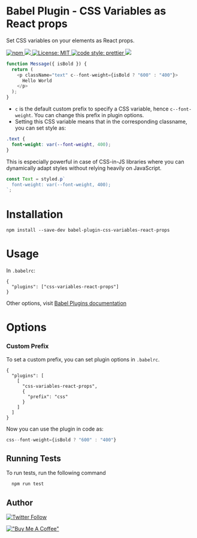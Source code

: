 # Babel Plugin - CSS Variables as React props

Set CSS variables on your elements as React props.

<p>
  <a href="https://www.npmjs.com/package/babel-plugin-css-variables-react-props" target="_blank">
    <img alt="npm" src="https://img.shields.io/npm/v/babel-plugin-css-variables-react-props">
  </a>
  <a href="https://github.com/agneym/babel-plugin-css-variables-react-props/actions">
    <img src="https://github.com/agneym/babel-plugin-css-variables-react-props/workflows/Node%20CI/badge.svg" />
  </a>
  <a href="https://github.com/agneym/babel-plugin-css-variables-react-props/blob/main/LICENSE" target="_blank">
    <img alt="License: MIT" src="https://img.shields.io/github/license/agneym/babel-plugin-css-variables-react-props" />
  </a>
  <a href="https://prettier.io">
    <img alt="code style: prettier" src="https://img.shields.io/badge/code_style-prettier-ff69b4.svg" />
  </a>
  <a href="http://makeapullrequest.com">
    <img src="https://img.shields.io/badge/PRs-welcome-brightgreen.svg" />
  </a>
</p>

```javascript
function Message({ isBold }) {
  return (
    <p className="text" c--font-weight={isBold ? "600" : "400"}>
      Hello World
    </p>
  );
}
```

- `c` is the default custom prefix to specify a CSS variable, hence `c--font-weight`. You can change this prefix in plugin options.
- Setting this CSS variable means that in the corresponding classname, you can set style as:

```css
.text {
  font-weight: var(--font-weight, 400);
}
```

This is especially powerful in case of CSS-in-JS libraries where you can dynamically adapt styles without relying heavily on JavaScript.

```javascript
const Text = styled.p`
  font-weight: var(--font-weight, 400);
`;
```

# Installation

```
npm install --save-dev babel-plugin-css-variables-react-props
```

# Usage

In `.babelrc`:

```
{
  "plugins": ["css-variables-react-props"]
}
```

Other options, visit [Babel Plugins documentation](https://babeljs.io/docs/en/plugins/)

# Options

### Custom Prefix

To set a custom prefix, you can set plugin options in `.babelrc`.

```
{
  "plugins": [
    [
      "css-variables-react-props",
      {
        "prefix": "css"
      }
    ]
  ]
}
```

Now you can use the plugin in code as:

```javascript
css--font-weight={isBold ? "600" : "400"}
```

## Running Tests

To run tests, run the following command

```bash
  npm run test
```

## Author

[![Twitter Follow](https://img.shields.io/twitter/follow/agneymenon?color=rgb%2829%2C%20155%2C%20240%29&style=for-the-badge)](https://twitter.com/agneymenon)

[!["Buy Me A Coffee"](https://www.buymeacoffee.com/assets/img/custom_images/orange_img.png)](https://www.buymeacoffee.com/agney)
